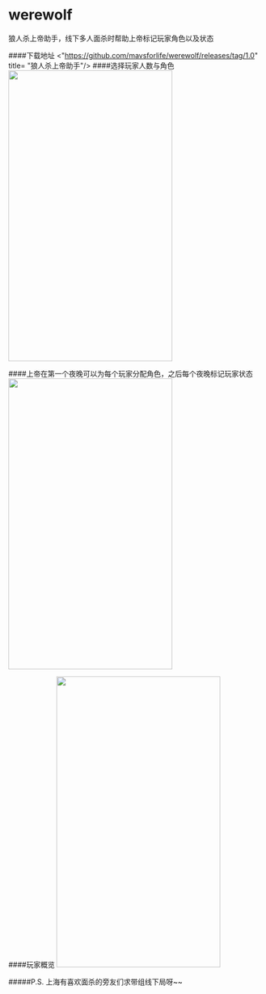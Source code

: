 # werewolf
狼人杀上帝助手，线下多人面杀时帮助上帝标记玩家角色以及状态

####下载地址
<"https://github.com/mavsforlife/werewolf/releases/tag/1.0" title= "狼人杀上帝助手"/>
####选择玩家人数与角色
<img src="https://raw.githubusercontent.com/mavsforlife/werewolf/master/app/src/main/assets/wolves_1.png" width = "324" height = "576"/>

####上帝在第一个夜晚可以为每个玩家分配角色，之后每个夜晚标记玩家状态
<img src="https://raw.githubusercontent.com/mavsforlife/werewolf/master/app/src/main/assets/wolves_3.png" width = "324" height = "576"/>

####玩家概览
<img src="https://raw.githubusercontent.com/mavsforlife/werewolf/master/app/src/main/assets/wolves_2.png" width = "324" height = "576"/>

#####P.S.
上海有喜欢面杀的旁友们求带组线下局呀~~